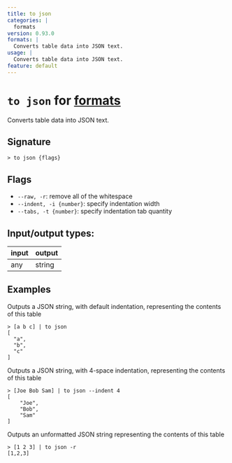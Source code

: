 ```yaml
---
title: to json
categories: |
  formats
version: 0.93.0
formats: |
  Converts table data into JSON text.
usage: |
  Converts table data into JSON text.
feature: default
---
```

<!-- This file is automatically generated. Please edit the command in https://github.com/nushell/nushell instead. -->

# `to json` for [formats](/commands/categories/formats.md)

<div class='command-title'>Converts table data into JSON text.</div>

## Signature

```> to json {flags} ```

## Flags

 -  `--raw, -r`: remove all of the whitespace
 -  `--indent, -i {number}`: specify indentation width
 -  `--tabs, -t {number}`: specify indentation tab quantity


## Input/output types:

| input | output |
| ----- | ------ |
| any   | string |

## Examples

Outputs a JSON string, with default indentation, representing the contents of this table
```nu
> [a b c] | to json
[
  "a",
  "b",
  "c"
]
```

Outputs a JSON string, with 4-space indentation, representing the contents of this table
```nu
> [Joe Bob Sam] | to json --indent 4
[
    "Joe",
    "Bob",
    "Sam"
]
```

Outputs an unformatted JSON string representing the contents of this table
```nu
> [1 2 3] | to json -r
[1,2,3]
```
